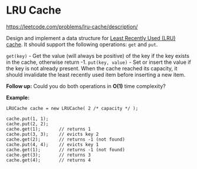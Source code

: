 LRU Cache
=========

https://leetcode.com/problems/lru-cache/description/

Design and implement a data structure for  [Least Recently Used (LRU) cache](https://en.wikipedia.org/wiki/Cache_replacement_policies#LRU). It should support the following operations:  `get`  and  `put`.

`get(key)`  - Get the value (will always be positive) of the key if the key exists in the cache, otherwise return -1.
`put(key, value)`  - Set or insert the value if the key is not already present. When the cache reached its capacity, it should invalidate the least recently used item before inserting a new item.

**Follow up:**
Could you do both operations in  **O(1)**  time complexity?

**Example:**
```
LRUCache cache = new LRUCache( 2 /* capacity */ );

cache.put(1, 1);
cache.put(2, 2);
cache.get(1);       // returns 1
cache.put(3, 3);    // evicts key 2
cache.get(2);       // returns -1 (not found)
cache.put(4, 4);    // evicts key 1
cache.get(1);       // returns -1 (not found)
cache.get(3);       // returns 3
cache.get(4);       // returns 4
```
